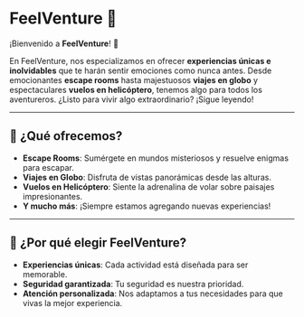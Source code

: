 # FeelVenture 🌟

¡Bienvenido a **FeelVenture**! 🚀

En FeelVenture, nos especializamos en ofrecer **experiencias únicas e inolvidables** que te harán sentir emociones como nunca antes. Desde emocionantes **escape rooms** hasta majestuosos **viajes en globo** y espectaculares **vuelos en helicóptero**, tenemos algo para todos los aventureros. ¿Listo para vivir algo extraordinario? ¡Sigue leyendo!

---

## 🎉 ¿Qué ofrecemos?

- **Escape Rooms**: Sumérgete en mundos misteriosos y resuelve enigmas para escapar.
- **Viajes en Globo**: Disfruta de vistas panorámicas desde las alturas.
- **Vuelos en Helicóptero**: Siente la adrenalina de volar sobre paisajes impresionantes.
- **Y mucho más**: ¡Siempre estamos agregando nuevas experiencias!

---

## 🚀 ¿Por qué elegir FeelVenture?

- **Experiencias únicas**: Cada actividad está diseñada para ser memorable.
- **Seguridad garantizada**: Tu seguridad es nuestra prioridad.
- **Atención personalizada**: Nos adaptamos a tus necesidades para que vivas la mejor experiencia.
